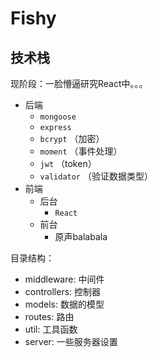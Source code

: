 # Fishy

## 技术栈

现阶段：一脸懵逼研究React中。。。

- 后端
    - `mongoose`
    - `express`
    - `bcrypt` （加密）
    - `moment` （事件处理）
    - `jwt` （token）
    - `validator` （验证数据类型）
- 前端
    - 后台
        - `React`
    - 前台
        - 原声balabala


目录结构：

* middleware: 中间件
* controllers: 控制器
* models: 数据的模型
* routes: 路由
* util: 工具函数
* server: 一些服务器设置
